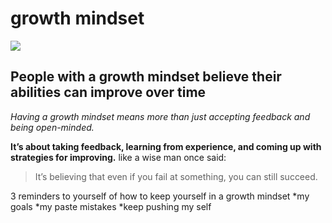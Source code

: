# growth mindset

![](https://storage.googleapis.com/proudcity/elgl/uploads/2020/08/growth-mindset-brain.png)


## People with a growth mindset believe their abilities can improve over time

*Having a growth mindset means more than just accepting feedback and being open-minded.*

**It’s about taking feedback, learning from experience, and coming up with strategies for improving.** 
like a wise man once said:
> It’s believing that even if you fail at something, you can still succeed.

 3 reminders to yourself of how to keep yourself in a growth mindset
 *my goals
 *my paste mistakes
 *keep pushing my self 
